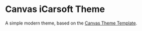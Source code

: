 # Canvas iCarsoft Theme

A simple modern theme, based on the [Canvas Theme Template](https://gitlab.com/manuelkostka/discourse/canvas/theme).